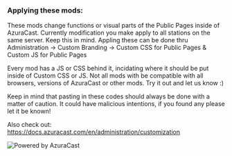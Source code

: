 ### Applying these mods:
These mods change functions or visual parts of the Public Pages inside of AzuraCast.
Currently modification you make apply to all stations on the same server. Keep this in mind.
Appling these can be done thru Administration -> Custom Branding -> Custom CSS for Public Pages & Custom JS for Public Pages

Every mod has a JS or CSS behind it, incidating where it should be put inside of Custom CSS or JS.
Not all mods with be compatible with all browsers, versions of AzuraCast or other mods. Try it out and let us know :)

Keep in mind that pasting in these codes should always be done with a matter of caution. It could have malicious intentions, if you found any please let it be known!

Also check out: https://docs.azuracast.com/en/administration/customization

![Powered by AzuraCast](https://i.imgur.com/JYvGQuM.png)
